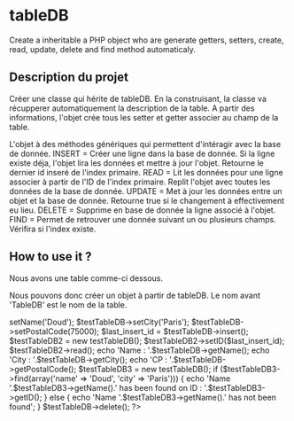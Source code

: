 tableDB
=======


Create a inheritable a PHP object who are generate getters, setters, create, read, update, delete and find method automaticaly.

Description du projet
---------------------

Créer une classe qui hérite de tableDB.
En la construisant, la classe va récupperer automatiquement la description de la table.
A partir des informations, l'objet crée tous les setter et getter associer au champ de la table.

L'objet à des méthodes génériques qui permettent d'intéragir avec la base de donnée.
INSERT = Créer une ligne dans la base de donnée. Si la ligne existe déja, l'objet lira les données et mettre à jour l'objet. Retourne le dernier id inseré de l'index primaire.
READ = Lit les données pour une ligne associer à partir de l'ID de l'index primaire. Replit l'objet avec toutes les données de la base de donnée.
UPDATE = Met à jour les données entre un objet et la base de donnée. Retourne true si le changement à effectivement eu lieu.
DELETE = Supprime en base de donnée la ligne associé à l'objet.
FIND = Permet de retrouver une donnée suivant un ou plusieurs champs. Vérifira si l'index existe.

How to use it ?
---------------

Nous avons une table comme-ci dessous.


Nous pouvons donc créer un objet à partir de tableDB. Le nom avant 'TableDB' est le nom de la table.
<?php

class testTableDB extends tableDB {
// methods and attributes overload
}

$testTableDB = new testTableDB();
$testTableDB->setName('Doud');
$testTableDB->setCity('Paris');
$testTableDB->setPostalCode(75000);
$last_insert_id = $testTableDB->insert();

$testTableDB2 = new testTableDB();
$testTableDB2->setID($last_insert_id);
$testTableDB2->read();

echo 'Name : '.$testTableDB->getName();
echo 'City : '.$testTableDB->getCity();
echo 'CP : '.$testTableDB->getPostalCode();

$testTableDB3 = new testTableDB();
if ($testTableDB3->find(array('name' => 'Doud', 'city' => 'Paris'))) {
  echo 'Name '.$testTableDB3->getName().' has been found on ID : '.$testTableDB3->getID();	  
} else {
  echo 'Name '.$testTableDB3->getName().' has not been found';
}

$testTableDB->delete();

?> 